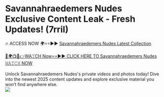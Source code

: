 # Savannahraedemers Nudes Exclusive Content Leak - Fresh Updates! (7rril)

🔥 ACCESS NOW 🌍==►► <a href="https://tinyurl.com/yc657z5k" rel="nofollow">Savannahraedemers Nudes Latest Collection</a>
<br><br>
[🔴🌍📺📱👉WA𝚃CH Now==►► CLICK HERE TO Savannahraedemers Nudes 𝚆𝙰𝚃𝙲𝙷 NOW](https://tinyurl.com/yc657z5k)
<br><br>
Unlock Savannahraedemers Nudes's private videos and photos today! Dive into the newest 2025 content updates and explore exclusive material you won’t find anywhere else.
<br>
<a href="https://tinyurl.com/yc657z5k" rel="nofollow" data-target="animated-image.originalLink"><img src="https://camo.githubusercontent.com/8a4f000d20f83aca3bf7ec5f350d767afa0574a8a352519fd8cfa583a6f93a33/68747470733a2f2f692e696d6775722e636f6d2f644a486b345a712e676966" data-canonical-src="https://i.imgur.com/dJHk4Zq.gif" style="max-width: 100%; display: inline-block;" data-target="animated-image.originalImage"></a>
<br>
